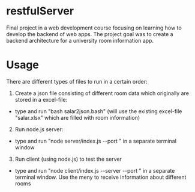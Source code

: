 # restfulServer
Final project in a web development course focusing on learning how to develop the backend of web apps. The project goal was to create a backend architecture for a university room information app.

# Usage
There are different types of files to run in a certain order:

1. Create a json file consisting of different room data which originally are stored in a excel-file:
- type and run "bash salar2json.bash" (will use the existing excel-file "salar.xlsx" which are filled with room information)

2. Run node.js server:
- type and run "node server/index.js --port <number>" in a separate terminal window
  
3. Run client (using node.js) to test the server
- type and run "node client/index.js --server <server> --port <number>" in a separate terminal window. Use the meny to receive information about different rooms
